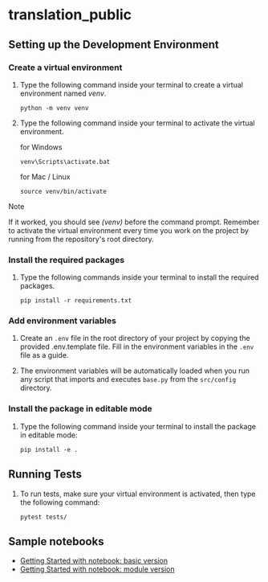 # translation_public

## Setting up the Development Environment

### Create a virtual environment

1. Type the following command inside your terminal to create a virtual environment named *venv*.

    ```console
    python -m venv venv
    ```

1. Type the following command inside your terminal to activate the virtual environment.

    for Windows

    ```console
    venv\Scripts\activate.bat
    ```

    for Mac / Linux

    ```console
    source venv/bin/activate
    ```

> [!NOTE]
>
> If it worked, you should see *(venv)* before the command prompt.
> Remember to activate the virtual environment every time you work on the project by running from the repository's root directory.

### Install the required packages

1. Type the following commands inside your terminal to install the required packages.

    ```console
    pip install -r requirements.txt
    ```

### Add environment variables

1. Create an `.env` file in the root directory of your project by copying the provided .env.template file. Fill in the environment variables in the `.env` file as a guide.

1. The environment variables will be automatically loaded when you run any script that imports and executes `base.py` from the `src/config` directory.

### Install the package in editable mode

1. Type the following command inside your terminal to install the package in editable mode:

    ```console
    pip install -e .
    ```

## Running Tests

1. To run tests, make sure your virtual environment is activated, then type the following command:

    ```console
    pytest tests/
    ```

## Sample notebooks

- [Getting Started with notebook: basic version](notebooks/notebook_for_microsoft_final.ipynb)
- [Getting Started with notebook: module version](notebooks/notebook_for_module_project.ipynb)
